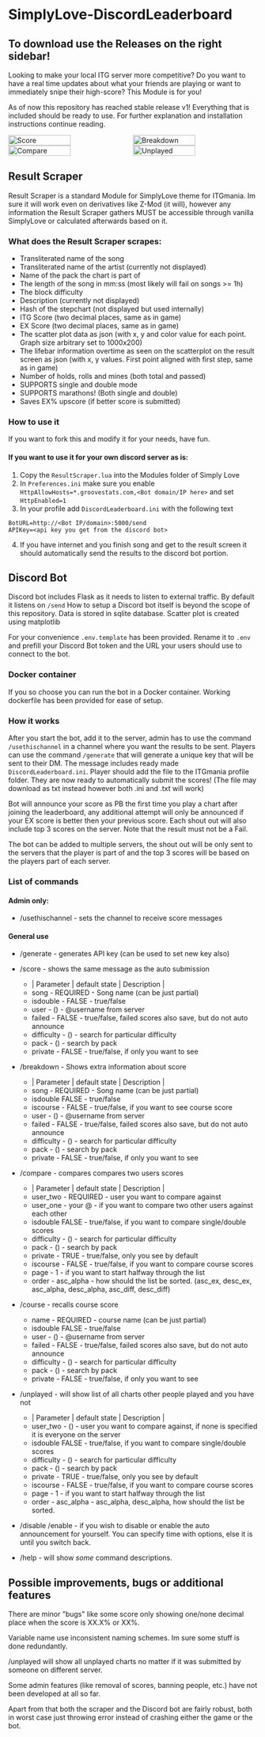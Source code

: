 # SimplyLove-DiscordLeaderboard

## **To download use the Releases on the right sidebar!**

Looking to make your local ITG server more competitive? Do you want to have a real time updates about what your friends are playing or want to immediately snipe their high-score? This Module is for you!

As of now this repository has reached stable release v1! Everything that is included should be ready to use. For further explanation and installation instructions continue reading.

<div style="display: flex; flex-wrap: wrap;">
    <img src="https://github.com/pogof/readme-pics/blob/master/ITGMania-Leaderboard/score.png?raw=true" alt="Score" style="width:50%;">
    <img src="https://github.com/pogof/readme-pics/blob/master/ITGMania-Leaderboard/breakdown.png?raw=true" alt="Breakdown" style="width:50%;">
    <img src="https://github.com/pogof/readme-pics/blob/master/ITGMania-Leaderboard/compare.png?raw=true" alt="Compare" style="width:50%;">
    <img src="https://github.com/pogof/readme-pics/blob/master/ITGMania-Leaderboard/unplayed.png?raw=true" alt="Unplayed" style="width:50%;">
</div>

## Result Scraper

Result Scraper is a standard Module for SimplyLove theme for ITGmania. Im sure it will work even on derivatives like Z-Mod (it will), however any information the Result Scraper gathers MUST be accessible through vanilla SimplyLove or calculated afterwards based on it.

### What does the Result Scraper scrapes:
* Transliterated name of the song
* Transliterated name of the artist (currently not displayed)
* Name of the pack the chart is part of
* The length of the song in mm:ss (most likely will fail on songs >= 1h)
* The block difficulty
* Description (currently not displayed)
* Hash of the stepchart (not displayed but used internally)
* ITG Score (two decimal places, same as in game)
* EX Score (two decimal places, same as in game)
* The scatter plot data as json (with x, y and color value for each point. Graph size arbitrary set to 1000x200)
* The lifebar information overtime as seen on the scatterplot on the result screen as json (with x, y values. First point aligned with first step, same as in game)
* Number of holds, rolls and mines (both total and passed) 
* SUPPORTS single and double mode
* SUPPORTS marathons! (Both single and double)
* Saves EX% upscore (if better score is submitted)


### How to use it
If you want to fork this and modify it for your needs, have fun. 

#### If you want to use it for your own discord server as is:
1. Copy the `ResultScraper.lua` into the Modules folder of Simply Love
2. In `Preferences.ini` make sure you enable `HttpAllowHosts=*.groovestats.com,<Bot domain/IP here>` and set `HttpEnabled=1` 
3. In your profile add `DiscordLeaderboard.ini` with the following text

```
BotURL=http://<Bot IP/domain>:5000/send
APIKey=<api key you get from the discord bot>
```

4. If you have internet and you finish song and get to the result screen it should automatically send the results to the discord bot portion.

## Discord Bot

Discord bot includes Flask as it needs to listen to external traffic. By default it listens on `/send` How to setup a Discord bot itself is beyond the scope of this repository. Data is stored in sqlite database. Scatter plot is created using matplotlib

For your convenience `.env.template` has been provided. Rename it to `.env` and prefill your Discord Bot token and the URL your users should use to connect to the bot.

### Docker container

If you so choose you can run the bot in a Docker container. Working dockerfile has been provided for ease of setup.

### How it works

After you start the bot, add it to the server, admin has to use the command `/usethischannel` in a channel where you want the results to be sent. Players can use the command `/generate` that will generate a unique key that will be sent to their DM. The message includes ready made `DiscordLeaderboard.ini`. Player should add the file to the ITGmania profile folder. They are now ready to automatically submit the scores! (The file may download as txt instead however both .ini and .txt will work)

Bot will announce your score as PB the first time you play a chart after joining the leaderboard, any additional attempt will only be announced if your EX score is better then your previous score. Each shout out will also include top 3 scores on the server. Note that the result must not be a Fail.

The bot can be added to multiple servers, the shout out will be only sent to the servers that the player is part of and the top 3 scores will be based on the players part of each server.

### List of commands

#### Admin only:
* /usethischannel - sets the channel to receive score messages

#### General use
* /generate - generates API key (can be used to set new key also)
* /score - shows the same message as the auto submission
    * | Parameter | default state | Description |
    * song - REQUIRED - Song name (can be just partial)
    * isdouble - FALSE - true/false
    * user - () - @username from server
    * failed - FALSE - true/false, failed scores also save, but do not auto announce
    * difficulty - () - search for particular difficulty
    * pack - () - search by pack
    * private - FALSE - true/false, if only you want to see

* /breakdown - Shows extra information about score
    * | Parameter | default state | Description |
    * song - REQUIRED - Song name (can be just partial)
    * isdouble FALSE - true/false
    * iscourse - FALSE - true/false, if you want to see course score
    * user - () - @username from server
    * failed - FALSE - true/false, failed scores also save, but do not auto announce
    * difficulty - () - search for particular difficulty
    * pack - () - search by pack
    * private - FALSE - true/false, if only you want to see

* /compare - compares compares two users scores
    * | Parameter | default state | Description |
    * user_two - REQUIRED - user you want to compare against
    * user_one - your @ - if you want to compare two other users against each other
    * isdouble FALSE - true/false, if you want to compare single/double scores
    * difficulty - () - search for particular difficulty
    * pack - () - search by pack
    * private - TRUE - true/false, only you see by default
    * iscourse - FALSE - true/false, if you want to compare course scores
    * page - 1 - if you want to start halfway through the list
    * order - asc_alpha - how should the list be sorted. (asc_ex, desc_ex, asc_alpha, desc_alpha, asc_diff, desc_diff)

* /course - recalls course score
    * name - REQUIRED - course name (can be just partial)
    * isdouble FALSE - true/false
    * user - () - @username from server
    * failed - FALSE - true/false, failed scores also save, but do not auto announce
    * difficulty - () - search for particular difficulty
    * pack - () - search by pack
    * private - FALSE - true/false, if only you want to see

* /unplayed - will show list of all charts other people played and you have not
    * | Parameter | default state | Description |
    * user_two - () - user you want to compare against, if none is specified it is everyone on the server
    * isdouble FALSE - true/false, if you want to compare single/double scores
    * difficulty - () - search for particular difficulty
    * pack - () - search by pack
    * private - TRUE - true/false, only you see by default
    * iscourse - FALSE - true/false, if you want to compare course scores
    * page - 1 - if you want to start halfway through the list
    * order - asc_alpha - asc_alpha, desc_alpha, how should the list be sorted.

* /disable /enable - if you wish to disable or enable the auto announcement for yourself. You can specify time with options, else it is until you switch back.

* /help - will show *some* command descriptions.

## Possible improvements, bugs or additional features

There are minor "bugs" like some score only showing one/none decimal place when the score is XX.X% or XX%. 

Variable name use inconsistent naming schemes. Im sure some stuff is done redundantly.

/unplayed will show all unplayed charts no matter if it was submitted by someone on different server.

Some admin features (like removal of scores, banning people, etc.) have not been developed at all so far.

Apart from that both the scraper and the Discord bot are fairly robust, both in worst case just throwing error instead of crashing either the game or the bot. 
